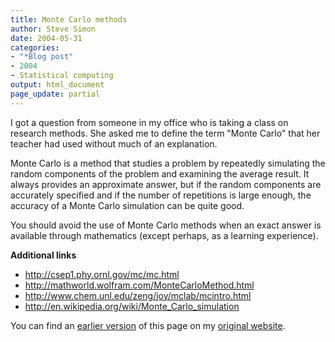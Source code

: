 ```yaml
---
title: Monte Carlo methods
author: Steve Simon
date: 2004-05-31
categories:
- "*Blog post"
- 2004
- Statistical computing
output: html_document
page_update: partial
---
```

I got a question from someone in my office who is taking a class on
research methods. She asked me to define the term "Monte Carlo" that
her teacher had used without much of an explanation.

Monte Carlo is a method that studies a problem by repeatedly simulating
the random components of the problem and examining the average result.
It always provides an approximate answer, but if the random components
are accurately specified and if the number of repetitions is large
enough, the accuracy of a Monte Carlo simulation can be quite good.

You should avoid the use of Monte Carlo methods when an exact answer is
available through mathematics (except perhaps, as a learning
experience).

**Additional links**

-   <http://csep1.phy.ornl.gov/mc/mc.html>
-   <http://mathworld.wolfram.com/MonteCarloMethod.html>
-   <http://www.chem.unl.edu/zeng/joy/mclab/mcintro.html>
-   <http://en.wikipedia.org/wiki/Monte_Carlo_simulation>

You can find an [earlier version](http://www.pmean.com/04/montecarlo.html) of this page on my [original website](http://www.pmean.com/original_site.html).
